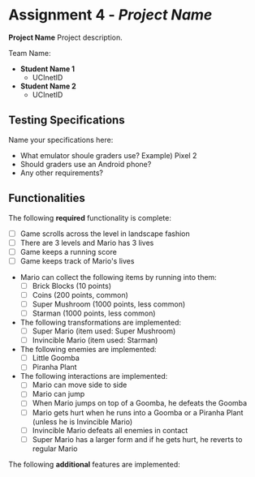 # Assignment 4 - *Project Name*

**Project Name** Project description.

Team Name:
* **Student Name 1**
  - UCInetID
* **Student Name 2**
  - UCInetID

## Testing Specifications
Name your specifications here:
* What emulator shoule graders use? Example) Pixel 2
* Should graders use an Android phone?
* Any other requirements?

## Functionalities
[//]: # (Write [x] to mark off what was accomplished.<br/>)
The following **required** functionality is complete:

* [ ] Game scrolls across the level in landscape fashion
* [ ] There are 3 levels and Mario has 3 lives
* [ ] Game keeps a running score 
* [ ] Game keeps track of Mario's lives
* Mario can collect the following items by running into them: 
	- [ ] Brick Blocks (10 points)
	- [ ] Coins (200 points, common)
	- [ ] Super Mushroom (1000 points, less common)
	- [ ] Starman (1000 points, less common)
* The following transformations are implemented: 
	- [ ] Super Mario (item used: Super Mushroom)
	- [ ] Invincible Mario (item used: Starman) 
* The following enemies are implemented: 
	- [ ] Little Goomba
	- [ ] Piranha Plant
* The following interactions are implemented: 
   - [ ] Mario can move side to side
   - [ ] Mario can jump
   - [ ] When Mario jumps on top of a Goomba, he defeats the Goomba
   - [ ] Mario gets hurt when he runs into a Goomba or a Piranha Plant (unless he is Invincible Mario)
   - [ ] Invincible Mario defeats all enemies in contact
   - [ ] Super Mario has a larger form and if he gets hurt, he reverts to regular Mario

[//]: # (* [ ] Got any features?)
The following **additional** features are implemented:<br/>
